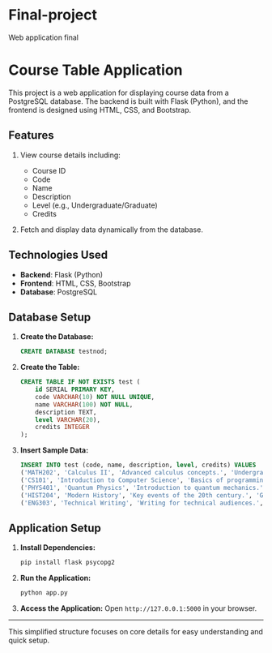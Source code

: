 # Final-project
Web application final

# Course Table Application

This project is a web application for displaying course data from a PostgreSQL database. The backend is built with Flask (Python), and the frontend is designed using HTML, CSS, and Bootstrap.

## Features

1. View course details including:
   - Course ID
   - Code
   - Name
   - Description
   - Level (e.g., Undergraduate/Graduate)
   - Credits

2. Fetch and display data dynamically from the database.

## Technologies Used

- **Backend**: Flask (Python)
- **Frontend**: HTML, CSS, Bootstrap
- **Database**: PostgreSQL

## Database Setup

1. **Create the Database:**
   ```sql
   CREATE DATABASE testnod;
   ```

2. **Create the Table:**
   ```sql
   CREATE TABLE IF NOT EXISTS test (
       id SERIAL PRIMARY KEY,
       code VARCHAR(10) NOT NULL UNIQUE,
       name VARCHAR(100) NOT NULL,
       description TEXT,
       level VARCHAR(20),
       credits INTEGER
   );
   ```

3. **Insert Sample Data:**
   ```sql
   INSERT INTO test (code, name, description, level, credits) VALUES
   ('MATH202', 'Calculus II', 'Advanced calculus concepts.', 'Undergraduate', 3),
   ('CS101', 'Introduction to Computer Science', 'Basics of programming and problem-solving.', 'Undergraduate', 3),
   ('PHYS401', 'Quantum Physics', 'Introduction to quantum mechanics.', 'Graduate', 3),
   ('HIST204', 'Modern History', 'Key events of the 20th century.', 'Graduate', 5),
   ('ENG303', 'Technical Writing', 'Writing for technical audiences.', 'Undergraduate', 3);
   ```

## Application Setup

1. **Install Dependencies:**
   ```bash
   pip install flask psycopg2
   ```

2. **Run the Application:**
   ```bash
   python app.py
   ```

3. **Access the Application:**
   Open `http://127.0.0.1:5000` in your browser.

---

This simplified structure focuses on core details for easy understanding and quick setup.
